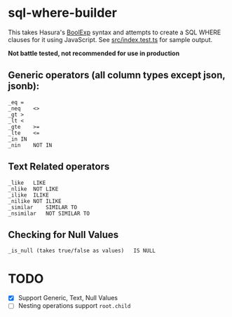 # sql-where-builder

This takes Hasura's [BoolExp](https://hasura.io/docs/1.0/graphql/core/api-reference/graphql-api/query.html#boolexp) syntax and attempts to create a SQL WHERE clauses for it using JavaScript. See [src/index.test.ts](src/index.test.ts) for sample output.

**Not battle tested, not recommended for use in production**

## Generic operators (all column types except json, jsonb):
```
_eq	=
_neq	<>
_gt	>
_lt	<
_gte	>=
_lte	<=
_in	IN
_nin	NOT IN
```

## Text Related operators
```
_like	LIKE
_nlike	NOT LIKE
_ilike	ILIKE
_nilike	NOT ILIKE
_similar	SIMILAR TO
_nsimilar	NOT SIMILAR TO
```

## Checking for Null Values
```
_is_null (takes true/false as values)	IS NULL
```


# TODO
- [x] Support Generic, Text, Null Values
- [ ] Nesting operations support `root.child`
